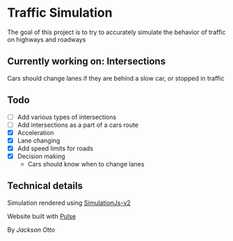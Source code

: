 # Traffic Simulation

The goal of this project is to try to accurately simulate the behavior of traffic on highways and roadways

## Currently working on: **Intersections**

Cars should change lanes if they are behind a slow car, or stopped in traffic

## Todo

- [ ] Add various types of intersections
- [ ] Add intersections as a part of a cars route
- [x] Acceleration
- [x] Lane changing
- [x] Add speed limits for roads
- [x] Decision making
  - Cars should know when to change lanes

## Technical details

Simulation rendered using [SimulationJs-v2](https://github.com/JacksonO123/simulationjs-v2)

Website built with [Pulse](https://github.com/JacksonO123/pulse)

By _Jackson Otto_
